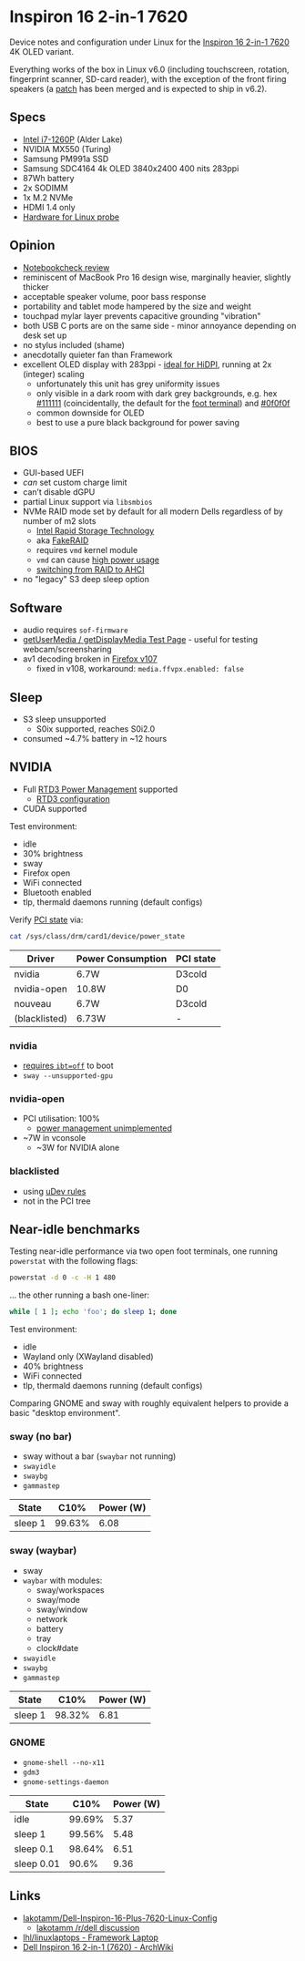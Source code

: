 # Inspiron 16 2-in-1 7620

Device notes and configuration under Linux for the [Inspiron 16 2-in-1 7620](https://www.dell.com/en-uk/shop/laptops/inspiron-16-2-in-1-laptop/spd/inspiron-16-7620-2-in-1-laptop/cn76201sc) 4K OLED variant.

Everything works of the box in Linux v6.0 (including touchscreen, rotation, fingerprint scanner, SD-card reader), with the exception of the front firing speakers (a [patch](https://github.com/tiwai/sound/commit/2912cdda734d9136615ed05636d9fcbca2a7a3c5) has been merged and is expected to ship in v6.2).

## Specs

- [Intel i7-1260P](https://ark.intel.com/content/www/us/en/ark/products/226254/intel-core-i71260p-processor-18m-cache-up-to-4-70-ghz.html) (Alder Lake)
- NVIDIA MX550 (Turing)
- Samsung PM991a SSD
- Samsung SDC4164 4k OLED 3840x2400 400 nits 283ppi
- 87Wh battery
- 2x SODIMM
- 1x M.2 NVMe
- HDMI 1.4 only
- [Hardware for Linux probe](https://linux-hardware.org/?probe=3e34521c45)

## Opinion

- [Notebookcheck review](https://www.notebookcheck.net/Dell-Inspiron-16-7620-2-in-1-convertible-review-Mylar-and-aluminum-chassis.628030.0.html)
- reminiscent of MacBook Pro 16 design wise, marginally heavier, slightly thicker
- acceptable speaker volume, poor bass response
- portability and tablet mode hampered by the size and weight
- touchpad mylar layer prevents capacitive grounding "vibration"
- both USB C ports are on the same side - minor annoyance depending on desk set up
- no stylus included (shame)
- anecdotally quieter fan than Framework
- excellent OLED display with 283ppi - [ideal for HiDPI](https://github.com/cassidyjames/dippi/blob/0703424c3d541f581bd83d519da365cfd8566dda/dpi.md), running at 2x (integer) scaling
  - unfortunately this unit has grey uniformity issues
  - only visible in a dark room with dark grey backgrounds, e.g. hex [#111111](http://color.aurlien.net/#111111) (coincidentally, the default for the [foot terminal](https://codeberg.org/dnkl/foot)) and [#0f0f0f](http://color.aurlien.net/#0f0f0f)
  - common downside for OLED
  - best to use a pure black background for power saving

## BIOS

- GUI-based UEFI
- _can_ set custom charge limit
- can’t disable dGPU
- partial Linux support via `libsmbios`
- NVMe RAID mode set by default for all modern Dells regardless of by number of m2 slots
  - [Intel Rapid Storage Technology](https://en.m.wikipedia.org/wiki/Intel_Rapid_Storage_Technology)
  - aka [FakeRAID](https://wiki.archlinux.org/title/RAID#Implementation)
  - requires `vmd` kernel module
  - `vmd` can cause [high power usage](<https://wiki.archlinux.org/title/Dell_XPS_13_Plus_(9320)#Cannot_enter_S0ix_causing_high_power_usage>)
  - [switching from RAID to AHCI](https://gist.github.com/chenxiaolong/4beec93c464639a19ad82eeccc828c63#switching-from-raid-to-ahci)
- no "legacy" S3 deep sleep option

## Software

- audio requires `sof-firmware`
- [getUserMedia / getDisplayMedia Test Page](https://mozilla.github.io/webrtc-landing/gum_test.html) - useful for testing webcam/screensharing
- av1 decoding broken in [Firefox v107](https://bugzilla.mozilla.org/show_bug.cgi?id=1793507)
  - fixed in v108, workaround: `media.ffvpx.enabled: false`

## Sleep

- S3 sleep unsupported
  - S0ix supported, reaches S0i2.0
- consumed ~4.7% battery in ~12 hours

## NVIDIA

- Full [RTD3 Power Management](https://download.nvidia.com/XFree86/Linux-x86_64/525.60.11/README/dynamicpowermanagement.html) supported
  - [RTD3 configuration](<https://wiki.archlinux.org/title/PRIME#PCI-Express_Runtime_D3_(RTD3)_Power_Management>)
- CUDA supported

Test environment:

- idle
- 30% brightness
- sway
- Firefox open
- WiFi connected
- Bluetooth enabled
- tlp, thermald daemons running (default configs)

Verify [PCI state](https://docs.kernel.org/power/pci.html#native-pci-power-management) via:

```sh
cat /sys/class/drm/card1/device/power_state
```

| Driver        | Power Consumption | PCI state |
| ------------- | ----------------- | --------- |
| nvidia        | 6.7W              | D3cold    |
| nvidia-open   | 10.8W             | D0        |
| nouveau       | 6.7W              | D3cold    |
| (blacklisted) | 6.73W             | -         |

### nvidia

- [requires `ibt=off`](https://bugs.archlinux.org/task/74886) to boot
- `sway --unsupported-gpu`

### nvidia-open

- PCI utilisation: 100%
  - [power management unimplemented](https://github.com/NVIDIA/open-gpu-kernel-modules/issues/314)
- ~7W in vconsole
  - ~3W for NVIDIA alone

### blacklisted

- using [uDev rules](https://wiki.archlinux.org/title/Hybrid_graphics#Using_udev_rules)
- not in the PCI tree

## Near-idle benchmarks

Testing near-idle performance via two open foot terminals, one running `powerstat` with the following flags:

```sh
powerstat -d 0 -c -H 1 480
```

... the other running a bash one-liner:

```sh
while [ 1 ]; echo 'foo'; do sleep 1; done
```

Test environment:

- idle
- Wayland only (XWayland disabled)
- 40% brightness
- WiFi connected
- tlp, thermald daemons running (default configs)

Comparing GNOME and sway with roughly equivalent helpers to provide a basic "desktop environment".

### sway (no bar)

- sway without a bar (`swaybar` not running)
- `swayidle`
- `swaybg`
- `gammastep`

| State   | C10%   | Power (W) |
| ------- | ------ | --------- |
| sleep 1 | 99.63% | 6.08      |

### sway (waybar)

- sway
- `waybar` with modules:
  - sway/workspaces
  - sway/mode
  - sway/window
  - network
  - battery
  - tray
  - clock#date
- `swayidle`
- `swaybg`
- `gammastep`

| State   | C10%   | Power (W) |
| ------- | ------ | --------- |
| sleep 1 | 98.32% | 6.81      |

### GNOME

- `gnome-shell --no-x11`
- `gdm3`
- `gnome-settings-daemon`

| State      | C10%   | Power (W) |
| ---------- | ------ | --------- |
| idle       | 99.69% | 5.37      |
| sleep 1    | 99.56% | 5.48      |
| sleep 0.1  | 98.64% | 6.51      |
| sleep 0.01 | 90.6%  | 9.36      |

## Links

- [lakotamm/Dell-Inspiron-16-Plus-7620-Linux-Config](https://github.com/lakotamm/Dell-Inspiron-16-Plus-7620-Linux-Config)
  - [lakotamm /r/dell discussion](https://old.reddit.com/r/Dell/comments/w30svq/freshly_new_inspiron_16_plus_7620_with_i7_and_rtx/)
- [lhl/linuxlaptops - Framework Laptop](https://github.com/lhl/linuxlaptops/wiki/2022-Framework-Laptop-DIY-Edition-12th-Gen-Intel-Batch-1)
- [Dell Inspiron 16 2-in-1 (7620) - ArchWiki](https://wiki.archlinux.org/title/Dell_Inspiron_16_2-in-1_(7620))
